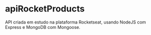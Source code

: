 # apiRocketProducts
API criada em estudo na plataforma Rocketseat, usando NodeJS com Express e MongoDB com Mongoose.
